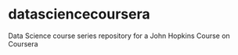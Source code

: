 datasciencecoursera
===================

Data Science course series repository for a John Hopkins Course on Coursera
